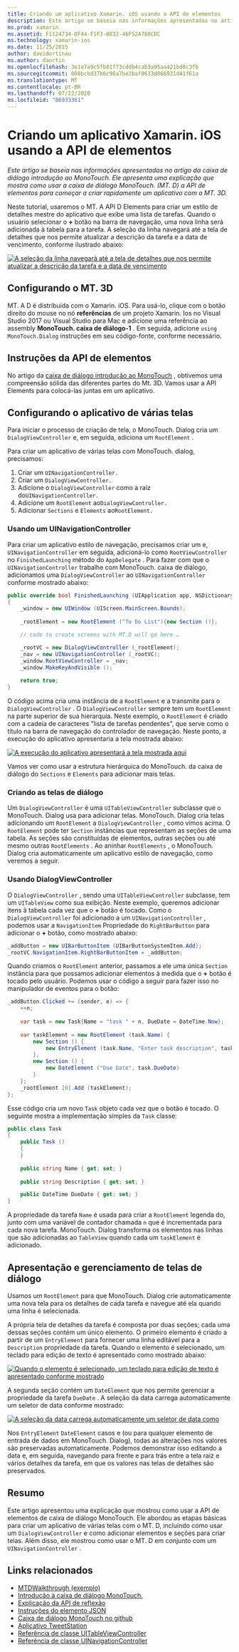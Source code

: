 ```yaml
---
title: Criando um aplicativo Xamarin. iOS usando a API de elementos
description: Este artigo se baseia nas informações apresentadas no artigo da caixa de diálogo introdução ao MonoTouch. Ele apresenta uma explicação que mostra como usar a caixa de diálogo MonoTouch. (MT. D) a API de elementos para começar a criar rapidamente um aplicativo com o MT. 3D.
ms.prod: xamarin
ms.assetid: F1124734-DF44-F1F3-0832-46F52A788CDC
ms.technology: xamarin-ios
ms.date: 11/25/2015
author: davidortinau
ms.author: daortin
ms.openlocfilehash: 3e1e7a9c5fb01f73cddb4cab3a95aa421bd8c3fb
ms.sourcegitcommit: 008bcbd37b6c96a7be2baf0633d066931d41f61a
ms.translationtype: MT
ms.contentlocale: pt-BR
ms.lasthandoff: 07/22/2020
ms.locfileid: "86933361"
---
```

# <a name="creating-a-xamarinios-application-using-the-elements-api"></a>Criando um aplicativo Xamarin. iOS usando a API de elementos

_Este artigo se baseia nas informações apresentadas no artigo da caixa de diálogo introdução ao MonoTouch. Ele apresenta uma explicação que mostra como usar a caixa de diálogo MonoTouch. (MT. D) a API de elementos para começar a criar rapidamente um aplicativo com o MT. 3D._

Neste tutorial, usaremos o MT. A API D Elements para criar um estilo de detalhes mestre do aplicativo que exibe uma lista de tarefas. Quando o usuário selecionar o **+** botão na barra de navegação, uma nova linha será adicionada à tabela para a tarefa. A seleção da linha navegará até a tela de detalhes que nos permite atualizar a descrição da tarefa e a data de vencimento, conforme ilustrado abaixo:

[![A seleção da linha navegará até a tela de detalhes que nos permite atualizar a descrição da tarefa e a data de vencimento](elements-api-walkthrough-images/01-task-list-app.png)](elements-api-walkthrough-images/01-task-list-app.png#lightbox)

## <a name="setting-up-mtd"></a>Configurando o MT. 3D

MT. A D é distribuída com o Xamarin. iOS. Para usá-lo, clique com o botão direito do mouse no nó **referências** de um projeto Xamarin. Ios no Visual Studio 2017 ou Visual Studio para Mac e adicione uma referência ao assembly **MonoTouch. caixa de diálogo-1** . Em seguida, adicione `using MonoTouch.Dialog` instruções em seu código-fonte, conforme necessário.

## <a name="elements-api-walkthrough"></a>Instruções da API de elementos

No artigo da [caixa de diálogo introdução ao MonoTouch](~/ios/user-interface/monotouch.dialog/index.md) , obtivemos uma compreensão sólida das diferentes partes do Mt. 3D. Vamos usar a API Elements para colocá-las juntas em um aplicativo.

## <a name="setting-up-the-multi-screen-application"></a>Configurando o aplicativo de várias telas

Para iniciar o processo de criação de tela, o MonoTouch. Dialog cria um `DialogViewController` e, em seguida, adiciona um `RootElement` .

Para criar um aplicativo de várias telas com MonoTouch. dialog, precisamos:

1. Criar um `UINavigationController.`
1. Criar um `DialogViewController.`
1. Adicione o `DialogViewController` como a raiz do`UINavigationController.` 
1. Adicione um `RootElement` ao`DialogViewController.`
1. Adicionar `Sections` e `Elements` ao`RootElement.` 

### <a name="using-a-uinavigationcontroller"></a>Usando um UINavigationController

Para criar um aplicativo estilo de navegação, precisamos criar um e, `UINavigationController` em seguida, adicioná-lo como `RootViewController` no `FinishedLaunching` método do `AppDelegate` . Para fazer com que o `UINavigationController` trabalhe com MonoTouch. caixa de diálogo, adicionamos uma `DialogViewController` ao `UINavigationController` conforme mostrado abaixo:

```csharp
public override bool FinishedLaunching (UIApplication app, NSDictionary options)
{
    _window = new UIWindow (UIScreen.MainScreen.Bounds);
            
    _rootElement = new RootElement ("To Do List"){new Section ()};

    // code to create screens with MT.D will go here …

    _rootVC = new DialogViewController (_rootElement);
    _nav = new UINavigationController (_rootVC);
    _window.RootViewController = _nav;
    _window.MakeKeyAndVisible ();
            
    return true;
}
```

O código acima cria uma instância de a `RootElement` e a transmite para o `DialogViewController` . O `DialogViewController` sempre tem um `RootElement` na parte superior de sua hierarquia. Neste exemplo, o `RootElement` é criado com a cadeia de caracteres "lista de tarefas pendentes", que serve como o título na barra de navegação do controlador de navegação. Neste ponto, a execução do aplicativo apresentaria a tela mostrada abaixo:

 [![A execução do aplicativo apresentará a tela mostrada aqui](elements-api-walkthrough-images/02-to-do-list-screen-.png)](elements-api-walkthrough-images/02-to-do-list-screen-.png#lightbox)

Vamos ver como usar a estrutura hierárquica do MonoTouch. da caixa de diálogo do `Sections` e `Elements` para adicionar mais telas.

### <a name="creating-the-dialog-screens"></a>Criando as telas de diálogo

Um `DialogViewController` é uma `UITableViewController` subclasse que o MonoTouch. Dialog usa para adicionar telas. MonoTouch. Dialog cria telas adicionando um `RootElement` a `DialogViewController` , como vimos acima. O `RootElement` pode ter `Section` instâncias que representam as seções de uma tabela.
As seções são constituídas de elementos, outras seções ou até mesmo outras `RootElements` . Ao aninhar `RootElements` , o MonoTouch. Dialog cria automaticamente um aplicativo estilo de navegação, como veremos a seguir.

### <a name="using-dialogviewcontroller"></a>Usando DialogViewController

O `DialogViewController` , sendo uma `UITableViewController` subclasse, tem um `UITableView` como sua exibição. Neste exemplo, queremos adicionar itens à tabela cada vez que o **+** botão é tocado. Como o `DialogViewController` foi adicionado a um `UINavigationController` , podemos usar a `NavigationItem` Propriedade do `RightBarButton` para adicionar o **+** botão, como mostrado abaixo:

```csharp
_addButton = new UIBarButtonItem (UIBarButtonSystemItem.Add);
_rootVC.NavigationItem.RightBarButtonItem = _addButton;
```

Quando criamos o `RootElement` anterior, passamos a ele uma única `Section` instância para que possamos adicionar elementos à medida que o **+** botão é tocado pelo usuário. Podemos usar o código a seguir para fazer isso no manipulador de eventos para o botão:

```csharp
_addButton.Clicked += (sender, e) => {                
    ++n;
                
    var task = new Task{Name = "task " + n, DueDate = DateTime.Now};
                
    var taskElement = new RootElement (task.Name) {
        new Section () {
            new EntryElement (task.Name, "Enter task description", task.Description)
        },
        new Section () {
            new DateElement ("Due Date", task.DueDate)
        }
    };
    _rootElement [0].Add (taskElement);
};
```

Esse código cria um novo `Task` objeto cada vez que o botão é tocado. O seguinte mostra a implementação simples da `Task` classe:

```csharp
public class Task
{   
    public Task ()
    {
    }
      
    public string Name { get; set; }
        
    public string Description { get; set; }

    public DateTime DueDate { get; set; }
}
```

A propriedade da tarefa `Name` é usada para criar a `RootElement` legenda do, junto com uma variável de contador chamada `n` que é incrementada para cada nova tarefa. MonoTouch. Dialog transforma os elementos nas linhas que são adicionadas ao `TableView` quando cada um `taskElement` é adicionado.

## <a name="presenting-and-managing-dialog-screens"></a>Apresentação e gerenciamento de telas de diálogo

Usamos um `RootElement` para que MonoTouch. Dialog crie automaticamente uma nova tela para os detalhes de cada tarefa e navegue até ela quando uma linha é selecionada.

A própria tela de detalhes da tarefa é composta por duas seções; cada uma dessas seções contém um único elemento. O primeiro elemento é criado a partir de um `EntryElement` para fornecer uma linha editável para a `Description` propriedade da tarefa. Quando o elemento é selecionado, um teclado para edição de texto é apresentado como mostrado abaixo:

 [![Quando o elemento é selecionado, um teclado para edição de texto é apresentado conforme mostrado](elements-api-walkthrough-images/03-create-task.png)](elements-api-walkthrough-images/03-create-task.png#lightbox)

A segunda seção contém um `DateElement` que nos permite gerenciar a propriedade da tarefa `DueDate` . A seleção da data carrega automaticamente um seletor de data conforme mostrado:

 [![A seleção da data carrega automaticamente um seletor de data como](elements-api-walkthrough-images/04-date-picker.png)](elements-api-walkthrough-images/04-date-picker.png#lightbox)

Nos `EntryElement` `DateElement` casos e (ou para qualquer elemento de entrada de dados em MonoTouch. Dialog), todas as alterações nos valores são preservadas automaticamente. Podemos demonstrar isso editando a data e, em seguida, navegando para frente e para trás entre a tela raiz e vários detalhes da tarefa, em que os valores nas telas de detalhes são preservados.

## <a name="summary"></a>Resumo

Este artigo apresentou uma explicação que mostrou como usar a API de elementos de caixa de diálogo MonoTouch. Ele abordou as etapas básicas para criar um aplicativo de várias telas com o MT. D, incluindo como usar um `DialogViewController` e como adicionar elementos e seções para criar telas. Além disso, ele mostrou como usar o MT. D em conjunto com um `UINavigationController` .

## <a name="related-links"></a>Links relacionados

- [MTDWalkthrough (exemplo)](https://docs.microsoft.com/samples/xamarin/ios-samples/mtdwalkthrough)
- [Introdução à caixa de diálogo MonoTouch.](~/ios/user-interface/monotouch.dialog/index.md)
- [Explicação da API de reflexão](~/ios/user-interface/monotouch.dialog/reflection-api-walkthrough.md)
- [Instruções do elemento JSON](~/ios/user-interface/monotouch.dialog/json-element-walkthrough.md)
- [Caixa de diálogo MonoTouch no github](https://github.com/migueldeicaza/MonoTouch.Dialog)
- [Aplicativo TweetStation](https://github.com/migueldeicaza/TweetStation)
- [Referência de classe UITableViewController](https://developer.apple.com/library/ios/#DOCUMENTATION/UIKit/Reference/UITableViewController_Class/Reference/Reference.html)
- [Referência de classe UINavigationController](https://developer.apple.com/library/ios/#documentation/UIKit/Reference/UINavigationController_Class/Reference/Reference.html)
